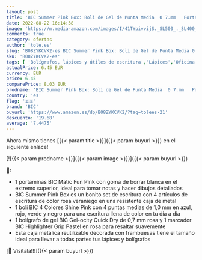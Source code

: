 ```yaml
---
layout: post
title: 'BIC Summer Pink Box: Boli de Gel de Punta Media  0 7.mm   Portaminas  BIC 4.Colores  1 00.mm   marcador - Rosa  Caja de.4'
date: 2022-08-22 16:14:38
image: 'https://m.media-amazon.com/images/I/41TYpivvijS._SL500_._SL400_.jpg'
comments: true
category: ofertas
author: 'tole.es'
slug: 'B08ZYKCVK2-es BIC Summer Pink Box: Boli de Gel de Punta Media 0 7.mm...'
sku: 'B08ZYKCVK2-es'
tags: [ 'Bolígrafos, lápices y útiles de escritura','Lápices','Oficina y papelería','Portaminas','bic','portaminas','🇪🇸', ]
actualPrice: 6.45 EUR
currency: EUR
price: 6.45
comparePrice: 8.03 EUR
prodname: 'BIC Summer Pink Box: Boli de Gel de Punta Media  0 7.mm   Portaminas  BIC 4.Colores  1 00.mm   marcador - Rosa  Caja de.4'
country: 'es'
flag: '🇪🇸'
brand: 'BIC'
buyurl: 'https://www.amazon.es/dp/B08ZYKCVK2/?tag=tolees-21'
descuento: '19.68'
average: '7.4475'
---
```


Ahora mismo tienes [{{< param title >}}]({{< param buyurl >}}) en el siguiente enlace!

[![{{< param prodname >}}]({{< param image >}})]({{< param buyurl >}})

🔎:

- 1 portaminas BIC Matic Fun Pink con goma de borrar blanca en el extremo superior, ideal para tomar notas y hacer dibujos detallados
- BIC Summer Pink Box es un bonito set de escritura con 4 artículos de escritura de color rosa veraniego en una resistente caja de metal
- 1 boli BIC 4 Colores Shine Pink con 4 puntas medias de 1,0 mm en azul, rojo, verde y negro para una escritura llena de color en tu día a día
- 1 bolígrafo de gel BIC Gel-ocity Quick Dry de 0,7 mm rosa y 1 marcador BIC Highlighter Grip Pastel en rosa para resaltar suavemente
- Esta caja metálica reutilizable decorada con frambuesas tiene el tamaño ideal para llevar a todas partes tus lápices y bolígrafos

[🛒 Visítala!!!]({{< param buyurl >}})

